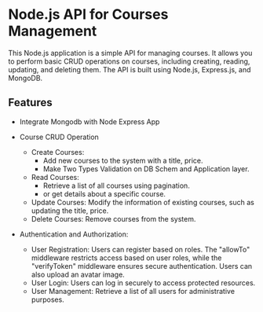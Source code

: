 # Node.js API for Courses Management

This Node.js application is a simple API for managing courses. It allows you to perform basic CRUD operations on courses, including creating, reading, updating, and deleting them. The API is built using Node.js, Express.js, and MongoDB.

## Features

- Integrate Mongodb with Node Express App

- Course CRUD Operation
    - Create Courses: 
        - Add new courses to the system with a title, price.
        - Make Two Types Validation on DB Schem and Application layer.
    - Read Courses: 
        - Retrieve a list of all courses using pagination. 
        - or get details about a specific course.
    - Update Courses: Modify the information of existing courses, such as updating the title, price.
    - Delete Courses: Remove courses from the system.
 
- Authentication and Authorization:

    - User Registration: Users can register based on roles. The "allowTo" middleware restricts access based on user roles, while the "verifyToken" middleware ensures secure authentication. Users can also upload an avatar image.
    - User Login: Users can log in securely to access protected resources.
    - User Management: Retrieve a list of all users for administrative purposes.
